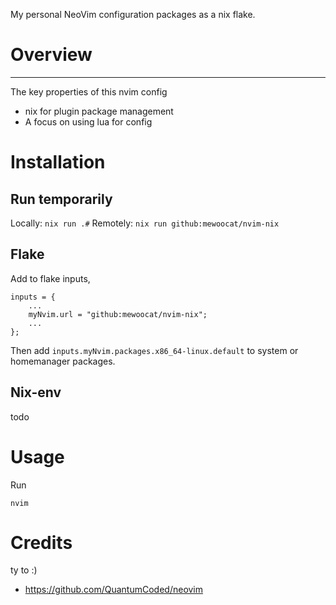 My personal NeoVim configuration packages as a nix flake.

# Overview
---
The key properties of this nvim config
- nix for plugin package management
- A focus on using lua for config

# Installation
## Run temporarily
Locally:   `nix run .#`
Remotely:  `nix run github:mewoocat/nvim-nix`

## Flake
Add to flake inputs,
```
inputs = {
    ...
    myNvim.url = "github:mewoocat/nvim-nix";
    ...
};
```
Then add `inputs.myNvim.packages.x86_64-linux.default` to system or homemanager packages.

## Nix-env
todo

# Usage
Run
```
nvim
```


# Credits
ty to :)
- https://github.com/QuantumCoded/neovim

